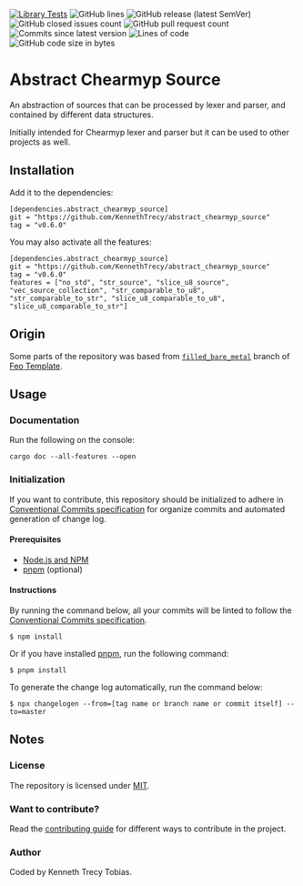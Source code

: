 [![Library Tests](https://img.shields.io/github/actions/workflow/status/KennethTrecy/abstract_chearmyp_source/library.yml?style=for-the-badge)](https://github.com/KennethTrecy/abstract_chearmyp_source/actions/workflows/library.yml)
![GitHub lines](https://img.shields.io/github/license/KennethTrecy/abstract_chearmyp_source?style=for-the-badge)
![GitHub release (latest SemVer)](https://img.shields.io/github/v/release/KennethTrecy/abstract_chearmyp_source?style=for-the-badge&display_name=tag&sort=semver)
![GitHub closed issues count](https://img.shields.io/github/issues-closed/KennethTrecy/abstract_chearmyp_source?style=for-the-badge)
![GitHub pull request count](https://img.shields.io/github/issues-pr-closed/KennethTrecy/abstract_chearmyp_source?style=for-the-badge)
![Commits since latest version](https://img.shields.io/github/commits-since/KennethTrecy/abstract_chearmyp_source/latest?style=for-the-badge)
![Lines of code](https://img.shields.io/tokei/lines/github/KennethTrecy/abstract_chearmyp_source?style=for-the-badge)
![GitHub code size in bytes](https://img.shields.io/github/repo-size/KennethTrecy/abstract_chearmyp_source?style=for-the-badge)

# Abstract Chearmyp Source
An abstraction of sources that can be processed by lexer and parser, and contained by different data structures.

Initially intended for Chearmyp lexer and parser but it can be used to other projects as well.

## Installation
Add it to the dependencies:
```
[dependencies.abstract_chearmyp_source]
git = "https://github.com/KennethTrecy/abstract_chearmyp_source"
tag = "v0.6.0"
```

You may also activate all the features:
```
[dependencies.abstract_chearmyp_source]
git = "https://github.com/KennethTrecy/abstract_chearmyp_source"
tag = "v0.6.0"
features = ["no_std", "str_source", "slice_u8_source", "vec_source_collection", "str_comparable_to_u8", "str_comparable_to_str", "slice_u8_comparable_to_u8", "slice_u8_comparable_to_str"]
```

## Origin
Some parts of the repository was based from [`filled_bare_metal`] branch of [Feo Template].

## Usage

### Documentation
Run the following on the console:
```
cargo doc --all-features --open
```

### Initialization
If you want to contribute, this repository should be initialized to adhere in [Conventional Commits specification] for organize
commits and automated generation of change log.

#### Prerequisites
- [Node.js and NPM]
- [pnpm] (optional)

#### Instructions
By running the command below, all your commits will be linted to follow the [Conventional Commits
specification].
```
$ npm install
```

Or if you have installed [pnpm], run the following command:
```
$ pnpm install
```

To generate the change log automatically, run the command below:
```
$ npx changelogen --from=[tag name or branch name or commit itself] --to=master
```

## Notes

### License
The repository is licensed under [MIT].

### Want to contribute?
Read the [contributing guide] for different ways to contribute in the project.

### Author
Coded by Kenneth Trecy Tobias.

[`filled_bare_metal`]: https://github.com/KennethTrecy/feo_template/tree/filled_bare_metal
[Feo Template]: https://github.com/KennethTrecy/feo_template
[MIT]: https://github.com/KennethTrecy/abstract_chearmyp_source/blob/master/LICENSE
[Node.js and NPM]: https://nodejs.org/en/
[pnpm]: https://pnpm.io/installation
[Conventional Commits specification]: https://www.conventionalcommits.org/en/v1.0.0/
[contributing guide]: ./CONTRIBUTING.md
